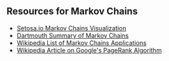 ## Resources for Markov Chains
- [Setosa.io Markov Chains Visualization](http://setosa.io/ev/markov-chains/)
- [Dartmouth Summary of Markov Chains](https://www.dartmouth.edu/~chance/teaching_aids/books_articles/probability_book/Chapter11.pdf)
- [Wikipedia List of Markov Chains Applications](https://en.m.wikipedia.org/wiki/Markov_chain#Applications)
- [Wikipedia Article on Google's PageRank Algorithm](https://en.wikipedia.org/wiki/PageRank)